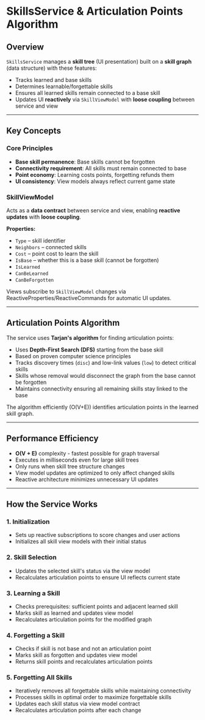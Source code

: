 ﻿# SkillsService & Articulation Points Algorithm

## Overview

`SkillsService` manages a **skill tree** (UI presentation) built on a **skill graph** (data structure) with these features:

- Tracks learned and base skills
- Determines learnable/forgettable skills
- Ensures all learned skills remain connected to a base skill
- Updates UI **reactively** via `SkillViewModel` with **loose coupling** between service and view

---

## Key Concepts

### Core Principles
- **Base skill permanence**: Base skills cannot be forgotten
- **Connectivity requirement**: All skills must remain connected to base
- **Point economy**: Learning costs points, forgetting refunds them
- **UI consistency**: View models always reflect current game state

### SkillViewModel

Acts as a **data contract** between service and view, enabling **reactive updates** with **loose coupling**.

**Properties:**
- `Type` – skill identifier
- `Neighbors` – connected skills
- `Cost` – point cost to learn the skill
- `IsBase` – whether this is a base skill (cannot be forgotten)
- `IsLearned`
- `CanBeLearned`
- `CanBeForgotten`

Views subscribe to `SkillViewModel` changes via ReactiveProperties/ReactiveCommands for automatic UI updates.

---

## Articulation Points Algorithm

The service uses **Tarjan's algorithm** for finding articulation points:

- Uses **Depth-First Search (DFS)** starting from the base skill
- Based on proven computer science principles
- Tracks discovery times (`disc`) and low-link values (`low`) to detect critical skills
- Skills whose removal would disconnect the graph from the base cannot be forgotten
- Maintains connectivity ensuring all remaining skills stay linked to the base

The algorithm efficiently (O(V+E)) identifies articulation points in the learned skill graph.

---
## Performance Efficiency
- **O(V + E)** complexity - fastest possible for graph traversal
- Executes in milliseconds even for large skill trees
- Only runs when skill tree structure changes
- View model updates are optimized to only affect changed skills
- Reactive architecture minimizes unnecessary UI updates

---
## How the Service Works

### 1. Initialization
- Sets up reactive subscriptions to score changes and user actions
- Initializes all skill view models with their initial status

### 2. Skill Selection
- Updates the selected skill's status via the view model
- Recalculates articulation points to ensure UI reflects current state

### 3. Learning a Skill
- Checks prerequisites: sufficient points and adjacent learned skill
- Marks skill as learned and updates view model
- Recalculates articulation points for the modified graph

### 4. Forgetting a Skill
- Checks if skill is not base and not an articulation point
- Marks skill as forgotten and updates view model
- Returns skill points and recalculates articulation points

### 5. Forgetting All Skills
- Iteratively removes all forgettable skills while maintaining connectivity
- Processes skills in optimal order to maximize forgettable skills
- Updates each skill status via view model contract
- Recalculates articulation points after each change